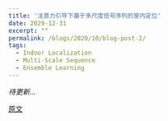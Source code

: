 ```yaml
---
title: '注意力引导下基于多尺度信号序列的室内定位'
date: 2029-12-31
excerpt: ""
permalink: /blogs/2020/10/blog-post-2/
tags:
  - Indoor Localization
  - Multi-Scale Sequence
  - Ensemble Learning
---
```


*待更新...*

[原文](https://zhuanlan.zhihu.com/p/231161339)
